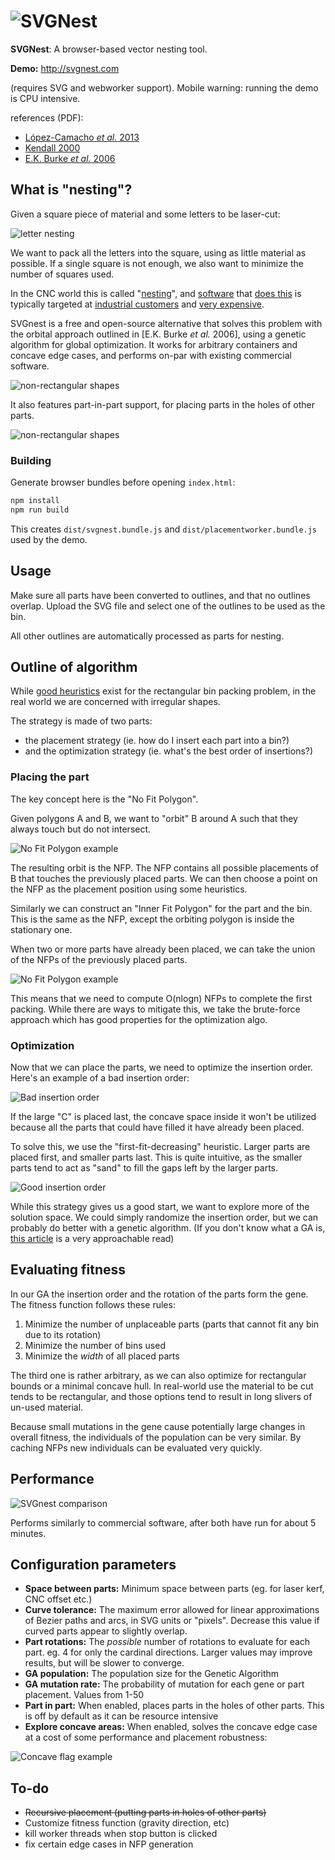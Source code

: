 # ![SVGNest](http://svgnest.com/github/logo2.png)

**SVGNest**: A browser-based vector nesting tool.

**Demo:** http://svgnest.com

(requires SVG and webworker support). Mobile warning: running the demo is CPU intensive.

references (PDF):
- [López-Camacho *et al.* 2013](http://www.cs.stir.ac.uk/~goc/papers/EffectiveHueristic2DAOR2013.pdf)
- [Kendall 2000](http://www.graham-kendall.com/papers/k2001.pdf)
- [E.K. Burke *et al.* 2006](http://citeseerx.ist.psu.edu/viewdoc/download?doi=10.1.1.440.379&rep=rep1&type=pdf)

## What is "nesting"?

Given a square piece of material and some letters to be laser-cut:

![letter nesting](http://svgnest.com/github/letters.png)

We want to pack all the letters into the square, using as little material as possible. If a single square is not enough, we also want to minimize the number of squares used.

In the CNC world this is called "[nesting](http://sigmanest.com/)", and [software](http://www.mynesting.com/) that [does this](http://www.autodesk.com/products/trunest/overview) is typically targeted at [industrial customers](http://www.hypertherm.com/en/Products/Automated_cutting/Nesting_software/) and [very expensive](http://www.nestfab.com/pricing/).

SVGnest is a free and open-source alternative that solves this problem with the orbital approach outlined in [E.K. Burke *et al.* 2006], using a genetic algorithm for global optimization. It works for arbitrary containers and concave edge cases, and performs on-par with existing commercial software.

![non-rectangular shapes](http://svgnest.com/github/shapes.png)

It also features part-in-part support, for placing parts in the holes of other parts.

![non-rectangular shapes](http://svgnest.com/github/recursion.png)

### Building

Generate browser bundles before opening `index.html`:

```bash
npm install
npm run build
```

This creates `dist/svgnest.bundle.js` and `dist/placementworker.bundle.js` used by the demo.

## Usage

Make sure all parts have been converted to outlines, and that no outlines overlap. Upload the SVG file and select one of the outlines to be used as the bin.

All other outlines are automatically processed as parts for nesting.

## Outline of algorithm

While [good heuristics](http://cgi.csc.liv.ac.uk/~epa/surveyhtml.html) exist for the rectangular bin packing problem, in the real world we are concerned with irregular shapes.

The strategy is made of two parts:

- the placement strategy (ie. how do I insert each part into a bin?)
- and the optimization strategy (ie. what's the best order of insertions?)

### Placing the part

The key concept here is the "No Fit Polygon".

Given polygons A and B, we want to "orbit" B around A such that they always touch but do not intersect.

![No Fit Polygon example](http://svgnest.com/github/nfp.png)

The resulting orbit is the NFP. The NFP contains all possible placements of B that touches the previously placed parts. We can then choose a point on the NFP as the placement position using some heuristics.

Similarly we can construct an "Inner Fit Polygon" for the part and the bin. This is the same as the NFP, except the orbiting polygon is inside the stationary one.

When two or more parts have already been placed, we can take the union of the NFPs of the previously placed parts.

![No Fit Polygon example](http://svgnest.com/github/nfp2.png)

This means that we need to compute O(nlogn) NFPs to complete the first packing. While there are ways to mitigate this, we take the brute-force approach which has good properties for the optimization algo.

### Optimization

Now that we can place the parts, we need to optimize the insertion order. Here's an example of a bad insertion order:

![Bad insertion order](http://svgnest.com/github/badnest.png)

If the large "C" is placed last, the concave space inside it won't be utilized because all the parts that could have filled it have already been placed.

To solve this, we use the "first-fit-decreasing" heuristic. Larger parts are placed first, and smaller parts last. This is quite intuitive, as the smaller parts tend to act as "sand" to fill the gaps left by the larger parts.

![Good insertion order](http://svgnest.com/github/goodnest.png)

While this strategy gives us a good start, we want to explore more of the solution space. We could simply randomize the insertion order, but we can probably do better with a genetic algorithm. (If you don't know what a GA is, [this article](http://www.ai-junkie.com/ga/intro/gat1.html) is a very approachable read)

## Evaluating fitness

In our GA the insertion order and the rotation of the parts form the gene. The fitness function follows these rules:

1. Minimize the number of unplaceable parts (parts that cannot fit any bin due to its rotation)
2. Minimize the number of bins used
3. Minimize the *width* of all placed parts

The third one is rather arbitrary, as we can also optimize for rectangular bounds or a minimal concave hull. In real-world use the material to be cut tends to be rectangular, and those options tend to result in long slivers of un-used material.

Because small mutations in the gene cause potentially large changes in overall fitness, the individuals of the population can be very similar. By caching NFPs new individuals can be evaluated very quickly.

## Performance

![SVGnest comparison](http://svgnest.com/github/comparison1.png)

Performs similarly to commercial software, after both have run for about 5 minutes.

## Configuration parameters

- **Space between parts:** Minimum space between parts (eg. for laser kerf, CNC offset etc.)
- **Curve tolerance:** The maximum error allowed for linear approximations of Bezier paths and arcs, in SVG units or "pixels". Decrease this value if curved parts appear to slightly overlap.
- **Part rotations:** The *possible* number of rotations to evaluate for each part. eg. 4 for only the cardinal directions. Larger values may improve results, but will be slower to converge.
- **GA population:** The population size for the Genetic Algorithm
- **GA mutation rate:** The probability of mutation for each gene or part placement. Values from 1-50
- **Part in part:** When enabled, places parts in the holes of other parts. This is off by default as it can be resource intensive
- **Explore concave areas:** When enabled, solves the concave edge case at a cost of some performance and placement robustness:

![Concave flag example](http://svgnest.com/github/concave.png)

## To-do

- ~~Recursive placement (putting parts in holes of other parts)~~
- Customize fitness function (gravity direction, etc)
- kill worker threads when stop button is clicked
- fix certain edge cases in NFP generation
